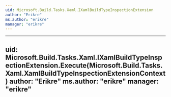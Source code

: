 ```yaml
---
uid: Microsoft.Build.Tasks.Xaml.IXamlBuildTypeInspectionExtension
author: "Erikre"
ms.author: "erikre"
manager: "erikre"
---
```


---
uid: Microsoft.Build.Tasks.Xaml.IXamlBuildTypeInspectionExtension.Execute(Microsoft.Build.Tasks.Xaml.XamlBuildTypeInspectionExtensionContext)
author: "Erikre"
ms.author: "erikre"
manager: "erikre"
---
